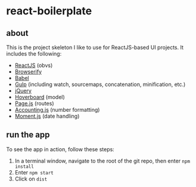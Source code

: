 # react-boilerplate

## about

This is the project skeleton I like to use for ReactJS-based UI projects. It includes the following:

* [ReactJS](https://facebook.github.io/react/) (obvs)
* [Browserify](http://browserify.org/)
* [Babel](https://babeljs.io/)
* [Gulp](http://gulpjs.com/) (including watch, sourcemaps, concatenation, minification, etc.)
* [jQuery](http://jquery.com/)
* [Hoverboard](https://github.com/jesseskinner/hoverboard) (model)
* [Page.js](https://visionmedia.github.io/page.js/) (routes)
* [Accounting.js](http://openexchangerates.github.io/accounting.js/) (number formatting)
* [Moment.js](http://momentjs.com/) (date handling)

## run the app

To see the app in action, follow these steps:

1. In a terminal window, navigate to the root of the git repo, then enter `npm install`
1. Enter `npm start`
1. Click on `dist`
